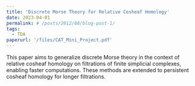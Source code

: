 ```yaml
---
title: 'Discrete Morse Theory for Relative Cosheaf Homology'
date: 2023-04-01
permalink: # /posts/2012/08/blog-post-1/
tags:
  - TDA
paperurl: '/files/CAT_Mini_Project.pdf'
---
```


This paper aims to generalize discrete Morse theory in the context of relative cosheaf homology on filtrations of finite simplicial complexes, enabling faster computations. These methods are extended to persistent cosheaf homology for longer filtrations.

